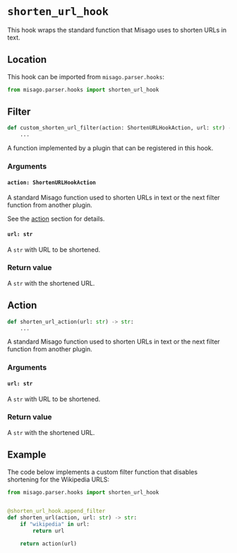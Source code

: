 # `shorten_url_hook`

This hook wraps the standard function that Misago uses to shorten URLs in text.


## Location

This hook can be imported from `misago.parser.hooks`:

```python
from misago.parser.hooks import shorten_url_hook
```


## Filter

```python
def custom_shorten_url_filter(action: ShortenURLHookAction, url: str) -> str:
    ...
```

A function implemented by a plugin that can be registered in this hook.


### Arguments

#### `action: ShortenURLHookAction`

A standard Misago function used to shorten URLs in text or the next filter function from another plugin.

See the [action](#action) section for details.


#### `url: str`

A `str` with URL to be shortened.


### Return value

A `str` with the shortened URL.


## Action

```python
def shorten_url_action(url: str) -> str:
    ...
```

A standard Misago function used to shorten URLs in text or the next filter function from another plugin.


### Arguments

#### `url: str`

A `str` with URL to be shortened.


### Return value

A `str` with the shortened URL.


## Example

The code below implements a custom filter function that disables shortening for the Wikipedia URLS:

```python
from misago.parser.hooks import shorten_url_hook


@shorten_url_hook.append_filter
def shorten_url(action, url: str) -> str:
    if "wikipedia" in url:
        return url

    return action(url)
```